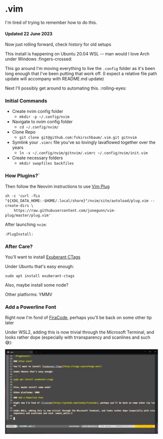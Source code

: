 # .vim

I'm tired of trying to remember how to do this.

#### Updated 22 June 2023

Now just rolling forward, check history for old setups

This install is happening on Ubuntu 20.04 WSL -- man would I love Arch under Windows :fingers-crossed: 

This go around I'm moving everything to live the `.config` folder as it's been long enough that I've been putting that work off. (I expect a relative file path update will accompany with README.md update)

Next I'll possibly get around to automating this. :rolling-eyes: 

### Initial Commands

- Create nvim config folder
    - `mkdir -p ~/.config/nvim`
- Navigate to nvim config folder
    - `cd ~/.config/nvim/`
- Clone Repo
    - `git clone git@github.com:fskirschbaum/.vim.git gitnvim`
- Symlink your `.vimrc` file you've so lovingly lavaflowed together over the years
    - `ln -s ~/.config/nvim/gitnvim/.vimrc ~/.config/nvim/init.vim`
- Create necessary folders
    - `mkdir swapfiles backfiles`

### How Plugins?`

Then follow the Neovim instructions to use [Vim Plug](https://github.com/junegunn/vim-plug)

```
sh -c 'curl -fLo "${XDG_DATA_HOME:-$HOME/.local/share}"/nvim/site/autoload/plug.vim --create-dirs \
    https://raw.githubusercontent.com/junegunn/vim-plug/master/plug.vim'
```

After launching `nvim`:

`:PlugInstall:`

### After Care?

You'll want to install [Exuberant CTags](http://ctags.sourceforge.net/)

Under Ubuntu that's easy enough:

```
sudo apt install exuberant-ctags
```

Also, maybe install some node?

Other platforms: YMMV

### Add a Powerline Font 

Right now I'm fond of [FiraCode](https://github.com/tonsky/FiraCode), perhaps you'll be back on some other tip later

Under WSL2, adding this is now trivial through the Microsoft Terminal, and looks rather dope (especially with trransparency and scanlines and such :sweat_smile:):

![Screenshot of Microsoft Terminal window displaying NVIM running with FiraCode and Scanlines](images/nvim_fira_code_windows_terminal_gruvbox.png)
